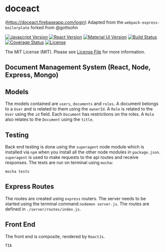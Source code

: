 # doceact

(https://doceact.firebaseapp.com/login) Adapted from the `webpack-express-boilerplate` forked from @gottsohn

[![Javascript Version][javascript-image]][javascript-url]
[![React Version][reactjs-image]][reactjs-url]
[![Material UI Version][material-ui-image]][material-ui-url]
[![Build Status](https://semaphoreci.com/api/v1/n8e/doceact/branches/master/shields_badge.svg)](https://semaphoreci.com/n8e/doceact)
[![Coverage Status](https://coveralls.io/repos/github/n8e/doceact/badge.svg?branch=master)](https://coveralls.io/github/n8e/doceact?branch=master)
[![License][license-image]][license-url]


The MIT License (MIT). Please see [License File](LICENSE) for more information.

[javascript-image]:https://img.shields.io/badge/Javascript-ES6-yellow.svg
[javascript-url]: https://developer.mozilla.org/en-US/docs/Web/JavaScript
[reactjs-image]:https://img.shields.io/badge/ReactJS-15.1.0-blue.svg
[reactjs-url]: https://facebook.github.io/react
[material-ui-image]:https://img.shields.io/badge/Material--UI-0.15.0-lightgrey.svg
[material-ui-url]: https://material-ui.org
[license-image]: https://img.shields.io/badge/License-MIT-red.svg
[license-url]: LICENSE


## Document Management System (React, Node, Express, Mongo)

##  Models
The models contained are `users`, `documents` and `roles`. A document belongs to a `User` and is related to them using the `ownerId`. A `Role` is related to the `User` using the `id` field. Each `Document` has restrictions on the roles. A `Role` also relates to the `Document` using the `title`.

## Testing
Back end testing is done using the `superagent` node module which is installed via `npm` when you install all the other node modules in `package.json`. `superagent` is used to make requests to the api routes and receive responses. The tests are run on terminal using `mocha`:
```
mocha tests
```

## Express Routes
The routes are created using `express` routers. The server needs to be started using the terminal command `nodemon server.js`. The routes are defined in `./server/routes/index.js`.

## Front End
The front end is composite, rendered by `ReactJs`.


`TIA`
